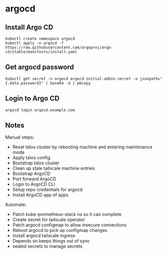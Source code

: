 # argocd

## Install Argo CD

```shell
kubectl create namespace argocd
kubectl apply -n argocd -f https://raw.githubusercontent.com/argoproj/argo-cd/stable/manifests/install.yaml
```

## Get argocd password

```shell
kubectl get secret -n argocd argocd-initial-admin-secret -o jsonpath="{.data.password}" | base64 -d | pbcopy
```

## Login to Argo CD

```shell
argocd login argocd.example.com
```

## Notes

Manual steps:

- Reset talos cluster by rebooting machine and entering maintenance mode
- Apply talos config
- Bootstrap talos cluster
- Clean up stale tailscale machine entries
- Bootstrap ArgoCD
- Port forward ArgoCD
- Login to ArgoCD CLI
- Setup repo credentials for argocd
- Install ArgoCD app of apps

Automate:

- Patch kube-prometheus-stack ns so it can complete
- Create secret for tailscale operator
- Patch argocd configmap to allow insecure connections
- Reboot argocd to pick up configmap changes
- Install argocd tailscale ingress
- Depends on keeps things out of sync
- sealed secrets to manage secrets
